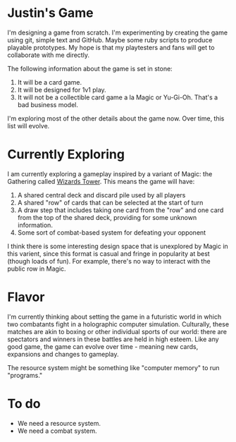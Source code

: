 # Justin's Game

I'm designing a game from scratch. I'm experimenting by creating the game using git, simple text and GitHub. Maybe some ruby scripts to produce playable prototypes. My hope is that my playtesters and fans will get to collaborate with me directly.

The following information about the game is set in stone:

1. It will be a card game.
2. It will be designed for 1v1 play.
3. It will not be a collectible card game a la Magic or Yu-Gi-Oh. That's a bad business model.

I'm exploring most of the other details about the game now. Over time, this list will evolve.

# Currently Exploring

I am currently exploring a gameplay inspired by a variant of Magic: the Gathering called [Wizards Tower](http://www.wizards.com/magic/magazine/article.aspx?x=mtg/daily/feature/257b). This means the game will have:

1. A shared central deck and discard pile used by all players
2. A shared "row" of cards that can be selected at the start of turn
3. A draw step that includes taking one card from the "row" and one card from the top of the shared deck, providing for some unknown information.
4. Some sort of combat-based system for defeating your opponent

I think there is some interesting design space that is unexplored by Magic in this varient, since this format is casual and fringe in popularity at best (though loads of fun). For example, there's no way to interact with the public row in Magic.

# Flavor

I'm currently thinking about setting the game in a futuristic world in which two combatants fight in a holographic computer simulation. Culturally, these matches are akin to boxing or other individual sports of our world: there are spectators and winners in these battles are held in high esteem. Like any good game, the game can evolve over time - meaning new cards, expansions and changes to gameplay.

The resource system might be something like "computer memory" to run "programs."

# To do

- We need a resource system.
- We need a combat system.